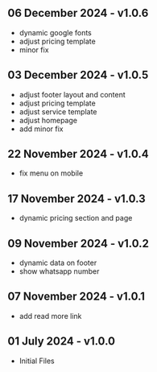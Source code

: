 ## 06 December 2024 - v1.0.6 ##
* dynamic google fonts
* adjust pricing template
* minor fix

## 03 December 2024 - v1.0.5 ##
* adjust footer layout and content
* adjust pricing template
* adjust service template
* adjust homepage
* add minor fix

## 22 November 2024 - v1.0.4 ##
* fix menu on mobile

## 17 November 2024 - v1.0.3 ##
* dynamic pricing section and page

## 09 November 2024 - v1.0.2 ##
* dynamic data on footer
* show whatsapp number

## 07 November 2024 - v1.0.1 ##  
* add read more link

## 01 July 2024 - v1.0.0 ##  
* Initial Files

